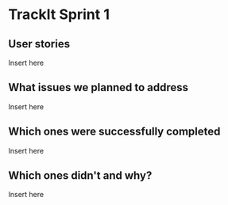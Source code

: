# TrackIt Sprint 1
## User stories
Insert here

## What issues we planned to address
Insert here

## Which ones were successfully completed
Insert here

## Which ones didn't and why?
Insert here
